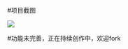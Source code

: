 #项目截图

<img src="https://github.com/lizhensheng/vue-echart-design/tree/master/docs/screenshot/designwindow.png"></img>

#功能未完善，正在持续创作中，欢迎fork

